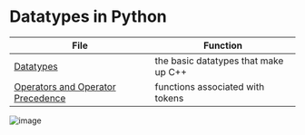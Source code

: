 # Datatypes in Python

| File | Function |
| ---- | -------- |
| [Datatypes]() | the basic datatypes that make up C++ |
| [Operators and Operator Precedence]() | functions associated with tokens |
![image](https://user-images.githubusercontent.com/70488531/128580039-54fed02e-2bf4-406e-bdcd-eb9701018dfe.png)
